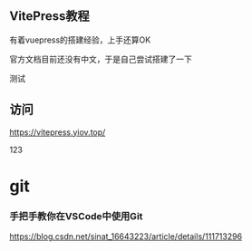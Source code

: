 ## VitePress教程

有着vuepress的搭建经验，上手还算OK

官方文档目前还没有中文，于是自己尝试搭建了一下

测试

## 访问

https://vitepress.yiov.top/

123

# git

### 手把手教你在VSCode中使用Git

https://blog.csdn.net/sinat_16643223/article/details/111713296
